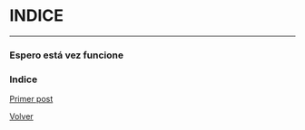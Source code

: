 # INDICE
---
### Espero está vez funcione
### Indice

[Primer post](/Posteo/2019-11-27-inicio.md)


[Volver](https://ivrusso.github.io)
